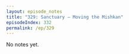 ```yaml
---
layout: episode_notes
title: "329: Sanctuary — Moving the Mishkan"
episodeIndex: 332
permalink: /ep/329
---
```

No notes yet.
